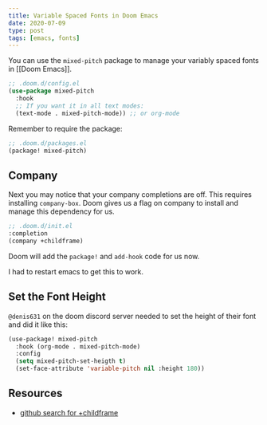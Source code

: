 ```yaml
---
title: Variable Spaced Fonts in Doom Emacs
date: 2020-07-09
type: post
tags: [emacs, fonts]
---
```


You can use the `mixed-pitch` package to manage your variably spaced fonts in [[Doom Emacs]].

```lisp
;; .doom.d/config.el
(use-package mixed-pitch
  :hook
  ;; If you want it in all text modes:
  (text-mode . mixed-pitch-mode)) ;; or org-mode
```

Remember to require the package:

```lisp
;; .doom.d/packages.el
(package! mixed-pitch)
```

## Company

Next you may notice that your company completions are off. This requires installing `company-box`. Doom gives us a flag on company to install and manage this dependency for us.

```lisp
;; .doom.d/init.el
:completion
(company +childframe)
```

Doom will add the `package!` and `add-hook` code for us now.

I had to restart emacs to get this to work.

## Set the Font Height

`@denis631` on the doom discord server needed to set the height of their font and did it like this:

```lisp
(use-package! mixed-pitch
  :hook (org-mode . mixed-pitch-mode)
  :config
  (setq mixed-pitch-set-heigth t)
  (set-face-attribute 'variable-pitch nil :height 180))
```

## Resources

- [github search for +childframe](https://github.com/hlissner/doom-emacs/search?q=%2Bchildframe&unscoped_q=%2Bchildframe)
